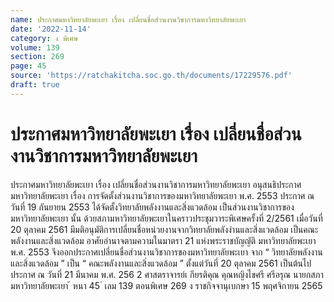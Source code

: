 ```yaml
---
name: ประกาศมหาวิทยาลัยพะเยา เรื่อง เปลี่ยนชื่อส่วนงานวิชาการมหาวิทยาลัยพะเยา
date: '2022-11-14'
category: ง พิเศษ
volume: 139
section: 269
page: 45
source: 'https://ratchakitcha.soc.go.th/documents/17229576.pdf'
draft: true
---
```


# ประกาศมหาวิทยาลัยพะเยา เรื่อง เปลี่ยนชื่อส่วนงานวิชาการมหาวิทยาลัยพะเยา

ประกาศมหาวิทยาลัยพะเยา เรื่อง เปลี่ยนชื่อส่วนงานวิชาการมหาวิทยาลัยพะเยา อนุสนธิประกาศมหาวิทยาลัยพะเยา เรื่อง การจัดตั้งส่วนงานวิชาการของมหาวิทยาลัยพะเยา พ.ศ. 2553 ประกาศ ณ วันที่ 19 กันยายน 2553 ได้จัดตั้งวิทยาลัยพลังงานและสิ่งแวดล้อม เป็นส่วนงานวิชาการของมหาวิทยาลัยพะเยา นั้น ด้วยสภามหาวิทยาลัยพะเยาในคราวประชุมวาระพิเศษครั้งที่ 2/2561 เมื่อวันที่ 20 ตุลาคม 2561 มีมติอนุมัติการเปลี่ยนชื่อหน่วยงานจากวิทยาลัยพลังงำนและสิ่งแวดล้อม เป็นคณะพลังงานและสิ่งแวดล้อม อาศัยอำนาจตามความในมาตรา 21 แห่งพระราชบัญญัติ มหาวิทยาลัยพะเยา พ.ศ. 2553 จึงออกประกาศเปลี่ยนชื่อส่วนงานวิชาการของมหาวิทยาลัยพะเยา จาก “ วิทยาลัยพลังงานและสิ่งแวดล้อม ” เป็น “ คณะพลังงานและสิ่งแวดล้อม ” ตั้งแต่วันที่ 20 ตุลาคม 2561 เป็นต้นไป ประกาศ ณ วันที่ 21 มีนาคม พ.ศ. 256 2 ศาสตราจารย์เ กียรติคุณ คุณหญิงไขศรี ศรีอรุณ นายกสภามหาวิทยาลัยพะเยา ้ หนา 45 ่ เลม 139 ตอนพิเศษ 269 ง ราชกิจจานุเบกษา 15 พฤศจิกายน 2565
